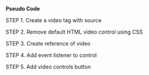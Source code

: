 **Pseudo Code**

STEP 1. Create a video tag with source

STEP 2. Remove default HTML video control using CSS

STEP 3. Create reference of video

STEP 4. Add event listener to control

STEP 5. Add video controls button